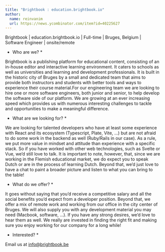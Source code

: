 ```yaml
---
title: "Brightbook : education.brightbook.io"
author:
  name: reinvanim
  url: https://news.ycombinator.com/item?id=40225627
---
```

Brightbook | education.brightbook.io | Full-time | Bruges, Belgium | Software Engineer | onsite&#x2F;remote

* Who are we? *

Brightbook is a publishing platform for educational content, consisting of an in-house editor and interactive learning environment. It caters to schools as well as universities and learning and development professionals. It is built in the historic city of Bruges by a small and dedicated team that aims to provide both instructors and students with better tools and ways to experience their course material.For our engineering team we are looking to hire one or more software engineers, both junior and senior, to help develop the software side of our platform. We are growing at an ever increasing speed which provides us with numerous interesting challenges to tackle and opportunities to make a meaningful difference.

* What are we looking for? *

We are looking for talented developers who have at least some experience with React and its ecosystem (Typescript, Plate, Vite, …) but are not afraid to do some work in the backend as well (Ruby&#x2F;Rails in our case). As a rule, we put more value in mindset and attitude than experience with a specific stack. So if you have worked with other web technologies, such as Svelte or Vue, we’d still love to talk. It is important to note, however, that, since we are working in the Flemish educational market, we do expect you to speak Dutch or are in the process of learning Dutch.
Beyond that, we’d just love to have a chat to paint a broader picture and listen to what you can bring to the table!

* What do we offer? *

It goes without saying that you’d receive a competitive salary and all the social benefits you’d expect from a developer position. Beyond that, we offer a mix of remote work and working from our office in the city center of Bruges. We will also supply you with any development material you may need (Macbook, software, …). If you have any strong desires, we’d love to hear them as well. We really are invested in finding the right fit and making sure you enjoy working for our company for a long while!

*  Interested? *

Email us at info@brightbook.be
